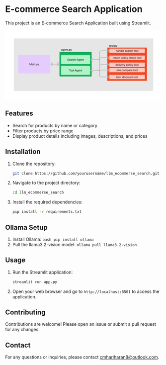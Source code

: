 # E-commerce Search Application

This project is an E-commerce Search Application built using Streamlit.

![Project Mindmap](images/map.png)

## Features

- Search for products by name or category
- Filter products by price range
- Display product details including images, descriptions, and prices

## Installation

1. Clone the repository:
    ```bash
    git clone https://github.com/yourusername/llm_ecommerse_search.git
    ```
2. Navigate to the project directory:
    ```bash
    cd llm_ecommerse_search
    ```
3. Install the required dependencies:
    ```bash
    pip install -r requirements.txt
    ```
## Ollama Setup

1. Install Ollama:
        ```bash
        pip install ollama
        ```
2. Pull the llama3.2-vision model:
        ```
        ollama pull llama3.2-vision
        ```
## Usage

1. Run the Streamlit application:
    ```bash
    streamlit run app.py
    ```
2. Open your web browser and go to `http://localhost:8501` to access the application.

## Contributing

Contributions are welcome! Please open an issue or submit a pull request for any changes.


## Contact

For any questions or inquiries, please contact [cmhariharan8@outlook.com](mailto:cmhariharan8@outlook.com).
